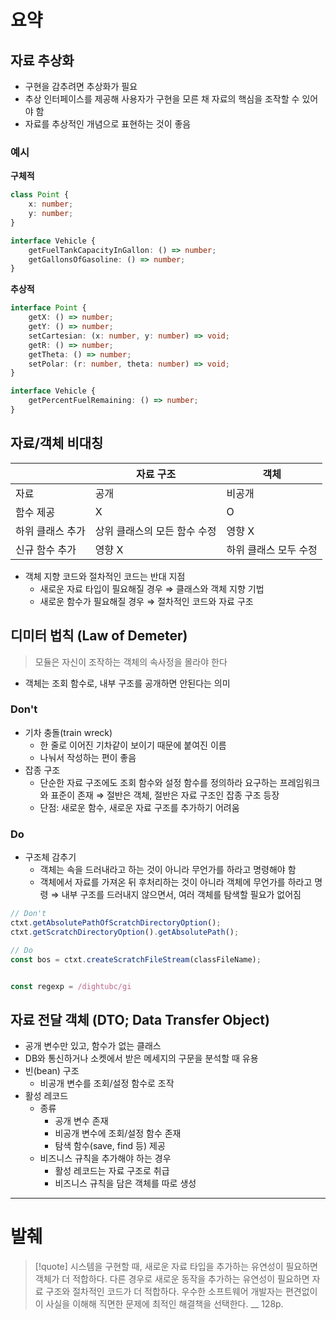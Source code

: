 # 요약

## 자료 추상화
- 구현을 감추려면 추상화가 필요
- 추상 인터페이스를 제공해 사용자가 구현을 모른 채 자료의 핵심을 조작할 수 있어야 함
- 자료를 추상적인 개념으로 표현하는 것이 좋음
### 예시
**구체적**
```ts
class Point {
	x: number;
	y: number;
}

interface Vehicle {
	getFuelTankCapacityInGallon: () => number;
	getGallonsOfGasoline: () => number;
}
```

**추상적**
```ts
interface Point {
	getX: () => number;
	getY: () => number;
	setCartesian: (x: number, y: number) => void;
	getR: () => number;
	getTheta: () => number;
	setPolar: (r: number, theta: number) => void;
}

interface Vehicle {
	getPercentFuelRemaining: () => number;
}
```

## 자료/객체 비대칭

|           | 자료 구조            | 객체           |
| --------- | ---------------- | ------------ |
| 자료        | 공개               | 비공개          |
| 함수 제공     | X                | O            |
| 하위 클래스 추가 | 상위 클래스의 모든 함수 수정 | 영향 X         |
| 신규 함수 추가  | 영향 X             | 하위 클래스 모두 수정 |
- 객체 지향 코드와 절차적인 코드는 반대 지점
	- 새로운 자료 타입이 필요해질 경우 ⇒ 클래스와 객체 지향 기법
	- 새로운 함수가 필요해질 경우 ⇒ 절차적인 코드와 자료 구조

## 디미터 법칙 (Law of Demeter)
> 모듈은 자신이 조작하는 객체의 속사정을 몰라야 한다
- 객체는 조회 함수로, 내부 구조를 공개하면 안된다는 의미
### Don't
- 기차 충돌(train wreck)
	- 한 줄로 이어진 기차같이 보이기 때문에 붙여진 이름
	- 나눠서 작성하는 편이 좋음
- 잡종 구조
	- 단순한 자료 구조에도 조회 함수와 설정 함수를 정의하라 요구하는 프레임워크와 표준이 존재 ⇒ 절반은 객체, 절반은 자료 구조인 잡종 구조 등장
	- 단점: 새로운 함수, 새로운 자료 구조를 추가하기 어려움

### Do
- 구조체 감추기
	- 객체는 속을 드러내라고 하는 것이 아니라 무언가를 하라고 명령해야 함
	- 객체에서 자료를 가져온 뒤 후처리하는 것이 아니라 객체에 무언가를 하라고 명령 ⇒ 내부 구조를 드러내지 않으면서, 여러 객체를 탐색할 필요가 없어짐
```ts
// Don't
ctxt.getAbsolutePathOfScratchDirectoryOption();
ctxt.getScratchDirectoryOption().getAbsolutePath();

// Do
const bos = ctxt.createScratchFileStream(classFileName);


const regexp = /dightubc/gi
```

## 자료 전달 객체 (DTO; Data Transfer Object)
- 공개 변수만 있고, 함수가 없는 클래스
- DB와 통신하거나 소켓에서 받은 메세지의 구문을 분석할 때 유용
- 빈(bean) 구조
	- 비공개 변수를 조회/설정 함수로 조작
- 활성 레코드
	- 종류
		- 공개 변수 존재
		- 비공개 변수에 조회/설정 함수 존재
		- 탐색 함수(save, find 등) 제공
	- 비즈니스 규칙을 추가해야 하는 경우
		- 활성 레코드는 자료 구조로 취급
		- 비즈니스 규칙을 담은 객체를 따로 생성

---

# 발췌

> [!quote]
> 시스템을 구현할 때, 새로운 자료 타입을 추가하는 유연성이 필요하면 객체가 더 적합하다. 다른 경우로 새로운 동작을 추가하는 유연성이 필요하면 자료 구조와 절차적인 코드가 더 적합하다. 우수한 소프트웨어 개발자는 편견없이 이 사실을 이해해 직면한 문제에 최적인 해결책을 선택한다.
> __
> 128p.
